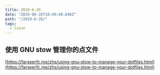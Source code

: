 ```yaml
---
title: 2019-6-26
date: "2019-06-26T10:48:40.646Z"
path: "/2019-6-26/"
tags:
  - linux
---
```


## 使用 GNU stow 管理你的点文件

[https://farseerfc.me/zhs/using-gnu-stow-to-manage-your-dotfiles.html](https://farseerfc.me/zhs/using-gnu-stow-to-manage-your-dotfiles.html)
